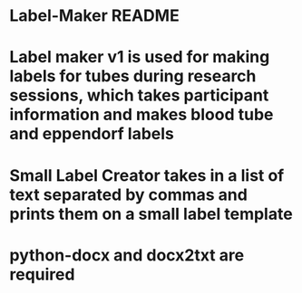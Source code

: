 # Label-Maker README
# Label maker v1 is used for making labels for tubes during research sessions, which takes participant information and makes blood tube and eppendorf labels
# Small Label Creator takes in a list of text separated by commas and prints them on a small label template
# python-docx and docx2txt are required

